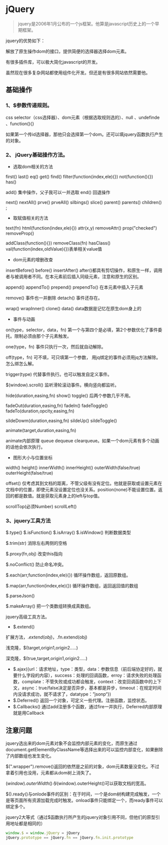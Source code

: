 # jQuery

> jquery是2006年1月公布的一个js框架。他算是javascript历史上的一个早期框架。

jquery的优势如下：

解放了原生操作dom的接口，提供简便的选择器选择dom元素。

有很多插件库，可以极大简化javascript的开发。

虽然现在很多复杂网站都使用组件化开发。但还是有很多网站依然需要他。



## 基础操作

### 1、$参数传递规则。

css selector（css选择器）、dom元素（根据选取规则选的）、null 、undefinde 、function(){}

如果第一个传id选择器，那他只会选择第一个dom。还可以填jquery函数执行产生的对象。

### 2、 jQuery基础操作方法。

- 选取dom相关的方法

first() last() eq() get() find() filter(function(index,ele){}) not(function(){}) has()

add() 集中操作，父子我可以一并选取  end() 回退操作

next() nextAll() prve() prveAll()  silbings() slice() parent() parents() children() ;

- 取赋值相关的方法

text(fn) html(function(index,ele){}) attr(x,y) removeAttr() prop("checked") removeProp() 

addClass(function(){})  removeClass(fn) hasClass() val(function(index,oldValue){})表单相关value值

- dom元素的增删改查

insertBefore()  before() insertAfter() after()都具有剪切操作，和原生一样，调用者与被调用者不同。在本元素前后插入同级元素，注意和原生的区别。

append() appendTo()  prepend() prependTo() 在本元素中插入子元素

remove() 事件也一并删除 detach() 事件还存在。 

wrap() wrapInner() clone() data() data数据是记忆在原生dom身上的

- 事件与动画

on(type，selector，data，fn) 第一个与第四个是必填，第2个参数优化了事件委托。限制必须由那个子元素触发。

one(type，fn) 事件只执行一次，然后就自动解除。

off(type，fn) 可不填，可只填第一个参数， 用jq绑定的事件必须用jq方法解除。怎么绑怎么解。

trigger(type) 代替事件执行。也可以触发自定义事件。 

$(window).scroll() 监听滑轮滚动事件。横向竖向都监听。

hide(duration,easing,fn) show() toggle() 后两个参数几乎不用。

fadeOut(duration,easing,fn) fadeIn() fadeToggle() fadeTo(duration,opcity,easing,fn)

sildeDowm(duration,easing,fn) sildeUp() sildeToggle()

animate(target,duration,easing,fn)

animate内部原理 queue dequeue clearqueue。如果一个dom元素有多个动画的话他会依次执行。

- 图形大小与位置坐标

width() height()  innerWidth() innerHeight() outerWidth(false/true) outerHeight(false/true)

offset() 仅考虑其到文档的距离，不管父级有没有定位。他就是获取或设置元素在文档中的位置，即使元素没设置定位也没关系。position(none)不能设置位置。返回的都是数值。就是获取元素身上的left与top值。

scrollTop(必须Number) scrollLeft() 

### 3、jquery工具方法

$.type() $.isFunction() $.isArray() $.isWindow() 判断数据类型 

$.trim(str) 消除左右两侧的空格

$.proxy(fn,obj) 改变this指向

$.noConflict() 防止命名冲突。 

$.each(arr,function(index,ele){}) 循环操作数组，返回原数组。

$.map(arr,function(index,ele){}) 循环操作数组，返回返回值的数组

$.parseJson()

$.makeArray() 把一个类数组转换成真数组。

jquery高级工具方法。

- $.extend()

扩展方法，$.extend(obj)，$.fn.extend(obj)

浅克隆，$(target,origin1,origin2.....) 

深克隆，$(true,target,origin1,origin2.....)

- $.ajax({url：请求地址，type：类型，data：参数信息（前后端协定好的，就要什么字段的内容），success：处理的回调函数，erroy：请求失败的处理函数，complate：不管失败或成功都会触发，context：改变回调函数中的上下文，async：true/false决定是否异步，基本都是异步，timeout：在规定时间内没请求成功，就不请求了，datatype：”jsonp“})
- $.Deferred() 返回一个对象，可定义一些代理。注册函数，监控状态。 
- $.Callbacks() 通过add注册多个函数，通过fire一并执行，Deferred内部原理就是用Callback



## 注意问题

jquery选出来的dom元素对象不会监控内部元素的变化，而原生通过document.getElementByClassName等选择出来的可以监控内部变化，如果删除了内部数组也发生变化。

$(".wrapper").remove()返回的依然是之前的对象，dom元素数量没变化。不过拿着引用也没用，元素都从dom树上消失了。

$(window).outerWidth()与$(window).outerHeight()可以获取文档的宽高。

$().ready()与onlode事件的区别：在于时间，一个是dom树构建完成触发，一个是等页面所有资源加载完成时触发。onload事件只能绑定一个，而ready事件可以绑定多个。

jquery2大等式（通过$函数执行所产生的jquery对象引用不同，但他们的原型引用地址都是相同的）

```javascript
window.$ = window.jQuery = jQuery
jQuery.prototype == jQuery.fn == jQuery.fn.init.prototype
```

